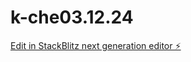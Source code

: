 # k-che03.12.24

[Edit in StackBlitz next generation editor ⚡️](https://stackblitz.com/~/github.com/Totix777/k-che03.12.24)